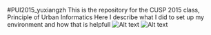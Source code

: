 #PUI2015_yuxiangzh
This is the repository for the CUSP 2015 class, Principle of Urban Informatics
Here I describe what I did to set up my environment and how that is helpfull
![Alt text](img/alias.png)
![Alt text](img/set_env.png)
